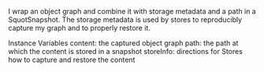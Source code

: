 I wrap an object graph and combine it with storage metadata and a path in a SquotSnapshot. The storage metadata is used by stores to reproducibly capture my graph and to properly restore it.

Instance Variables
	content:		the captured object graph
	path:		the path at which the content is stored in a snapshot
	storeInfo:		directions for Stores how to capture and restore the content